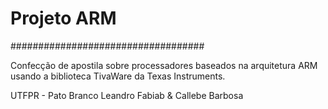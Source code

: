 # Projeto ARM
###################################

 Confecção de apostila sobre processadores baseados na arquitetura ARM usando a biblioteca TivaWare da Texas Instruments.
 
 UTFPR - Pato Branco
 Leandro Fabiab & Callebe Barbosa
